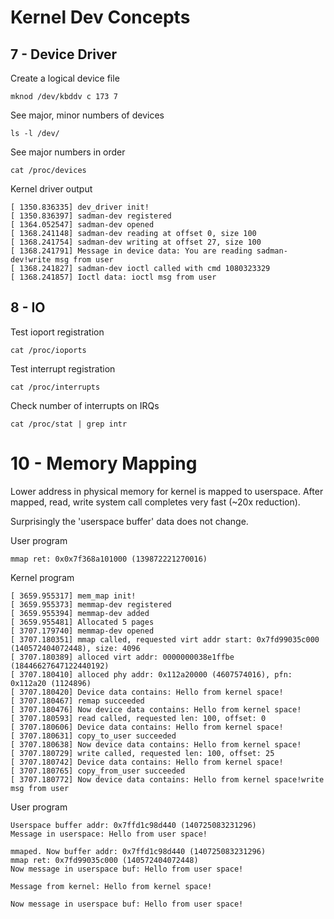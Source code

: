 # Kernel Dev Concepts
## 7 - Device Driver

Create a logical device file 
```
mknod /dev/kbddv c 173 7
```

See major, minor numbers of devices
```
ls -l /dev/
```

See major numbers in order 
```
cat /proc/devices
```

Kernel driver output
```
[ 1350.836335] dev_driver init!
[ 1350.836397] sadman-dev registered
[ 1364.052547] sadman-dev opened
[ 1368.241148] sadman-dev reading at offset 0, size 100
[ 1368.241754] sadman-dev writing at offset 27, size 100
[ 1368.241791] Message in device data: You are reading sadman-dev!write msg from user
[ 1368.241827] sadman-dev ioctl called with cmd 1080323329
[ 1368.241857] Ioctl data: ioctl msg from user
```

## 8 - IO

Test ioport registration
```
cat /proc/ioports
```

Test interrupt registration
```
cat /proc/interrupts
```

Check number of interrupts on IRQs
```
cat /proc/stat | grep intr
```

# 10 - Memory Mapping 

Lower address in physical memory for kernel is mapped to userspace. After mapped, read, write system call completes very fast (~20x reduction). 

Surprisingly the 'userspace buffer' data does not change. 

User program 
```
mmap ret: 0x0x7f368a101000 (139872221270016)
```

Kernel program 
```
[ 3659.955317] mem_map init!
[ 3659.955373] memmap-dev registered
[ 3659.955394] memmap-dev added
[ 3659.955481] Allocated 5 pages
[ 3707.179740] memmap-dev opened
[ 3707.180351] mmap called, requested virt addr start: 0x7fd99035c000 (140572404072448), size: 4096
[ 3707.180389] alloced virt addr: 0000000038e1ffbe (18446627647122440192)
[ 3707.180410] alloced phy addr: 0x112a20000 (4607574016), pfn: 0x112a20 (1124896)
[ 3707.180420] Device data contains: Hello from kernel space!
[ 3707.180467] remap succeeded
[ 3707.180476] Now device data contains: Hello from kernel space!
[ 3707.180593] read called, requested len: 100, offset: 0
[ 3707.180606] Device data contains: Hello from kernel space!
[ 3707.180631] copy_to_user succeeded
[ 3707.180638] Now device data contains: Hello from kernel space!
[ 3707.180729] write called, requested len: 100, offset: 25
[ 3707.180742] Device data contains: Hello from kernel space!
[ 3707.180765] copy_from_user succeeded
[ 3707.180772] Now device data contains: Hello from kernel space!write msg from user
```

User program
```
Userspace buffer addr: 0x7ffd1c98d440 (140725083231296)
Message in userspace: Hello from user space!

mmaped. Now buffer addr: 0x7ffd1c98d440 (140725083231296)
mmap ret: 0x7fd99035c000 (140572404072448)
Now message in userspace buf: Hello from user space!

Message from kernel: Hello from kernel space!

Now message in userspace buf: Hello from user space!
```

